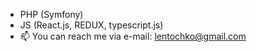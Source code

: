 - PHP (Symfony)
- JS  (React.js, REDUX, typescript.js)
- 📫 You can reach me via e-mail: lentochko@gmail.com
